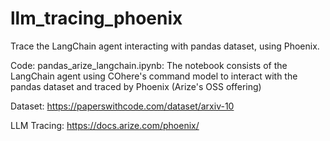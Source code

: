 # llm_tracing_phoenix
Trace the LangChain agent interacting with pandas dataset, using Phoenix. 

Code:
pandas_arize_langchain.ipynb: The notebook consists of the LangChain agent using COhere's command model to interact with the pandas dataset and traced by Phoenix (Arize's OSS offering)

Dataset: https://paperswithcode.com/dataset/arxiv-10

LLM Tracing: https://docs.arize.com/phoenix/
